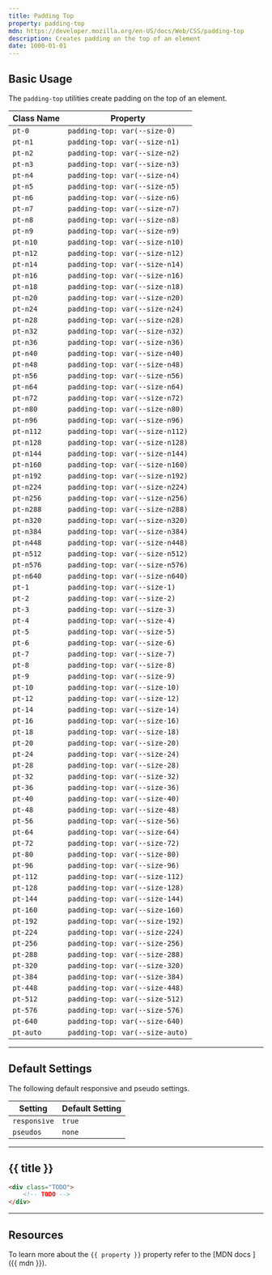 ```yaml
---
title: Padding Top
property: padding-top
mdn: https://developer.mozilla.org/en-US/docs/Web/CSS/padding-top
description: Creates padding on the top of an element
date: 1000-01-01
---
```


## Basic Usage

The `padding-top` utilities create padding on the top of an element.

| Class Name | Property                        |
| ---------- | ------------------------------- |
| `pt-0`     | `padding-top: var(--size-0)`    |
| `pt-n1`    | `padding-top: var(--size-n1)`   |
| `pt-n2`    | `padding-top: var(--size-n2)`   |
| `pt-n3`    | `padding-top: var(--size-n3)`   |
| `pt-n4`    | `padding-top: var(--size-n4)`   |
| `pt-n5`    | `padding-top: var(--size-n5)`   |
| `pt-n6`    | `padding-top: var(--size-n6)`   |
| `pt-n7`    | `padding-top: var(--size-n7)`   |
| `pt-n8`    | `padding-top: var(--size-n8)`   |
| `pt-n9`    | `padding-top: var(--size-n9)`   |
| `pt-n10`   | `padding-top: var(--size-n10)`  |
| `pt-n12`   | `padding-top: var(--size-n12)`  |
| `pt-n14`   | `padding-top: var(--size-n14)`  |
| `pt-n16`   | `padding-top: var(--size-n16)`  |
| `pt-n18`   | `padding-top: var(--size-n18)`  |
| `pt-n20`   | `padding-top: var(--size-n20)`  |
| `pt-n24`   | `padding-top: var(--size-n24)`  |
| `pt-n28`   | `padding-top: var(--size-n28)`  |
| `pt-n32`   | `padding-top: var(--size-n32)`  |
| `pt-n36`   | `padding-top: var(--size-n36)`  |
| `pt-n40`   | `padding-top: var(--size-n40)`  |
| `pt-n48`   | `padding-top: var(--size-n48)`  |
| `pt-n56`   | `padding-top: var(--size-n56)`  |
| `pt-n64`   | `padding-top: var(--size-n64)`  |
| `pt-n72`   | `padding-top: var(--size-n72)`  |
| `pt-n80`   | `padding-top: var(--size-n80)`  |
| `pt-n96`   | `padding-top: var(--size-n96)`  |
| `pt-n112`  | `padding-top: var(--size-n112)` |
| `pt-n128`  | `padding-top: var(--size-n128)` |
| `pt-n144`  | `padding-top: var(--size-n144)` |
| `pt-n160`  | `padding-top: var(--size-n160)` |
| `pt-n192`  | `padding-top: var(--size-n192)` |
| `pt-n224`  | `padding-top: var(--size-n224)` |
| `pt-n256`  | `padding-top: var(--size-n256)` |
| `pt-n288`  | `padding-top: var(--size-n288)` |
| `pt-n320`  | `padding-top: var(--size-n320)` |
| `pt-n384`  | `padding-top: var(--size-n384)` |
| `pt-n448`  | `padding-top: var(--size-n448)` |
| `pt-n512`  | `padding-top: var(--size-n512)` |
| `pt-n576`  | `padding-top: var(--size-n576)` |
| `pt-n640`  | `padding-top: var(--size-n640)` |
| `pt-1`     | `padding-top: var(--size-1)`    |
| `pt-2`     | `padding-top: var(--size-2)`    |
| `pt-3`     | `padding-top: var(--size-3)`    |
| `pt-4`     | `padding-top: var(--size-4)`    |
| `pt-5`     | `padding-top: var(--size-5)`    |
| `pt-6`     | `padding-top: var(--size-6)`    |
| `pt-7`     | `padding-top: var(--size-7)`    |
| `pt-8`     | `padding-top: var(--size-8)`    |
| `pt-9`     | `padding-top: var(--size-9)`    |
| `pt-10`    | `padding-top: var(--size-10)`   |
| `pt-12`    | `padding-top: var(--size-12)`   |
| `pt-14`    | `padding-top: var(--size-14)`   |
| `pt-16`    | `padding-top: var(--size-16)`   |
| `pt-18`    | `padding-top: var(--size-18)`   |
| `pt-20`    | `padding-top: var(--size-20)`   |
| `pt-24`    | `padding-top: var(--size-24)`   |
| `pt-28`    | `padding-top: var(--size-28)`   |
| `pt-32`    | `padding-top: var(--size-32)`   |
| `pt-36`    | `padding-top: var(--size-36)`   |
| `pt-40`    | `padding-top: var(--size-40)`   |
| `pt-48`    | `padding-top: var(--size-48)`   |
| `pt-56`    | `padding-top: var(--size-56)`   |
| `pt-64`    | `padding-top: var(--size-64)`   |
| `pt-72`    | `padding-top: var(--size-72)`   |
| `pt-80`    | `padding-top: var(--size-80)`   |
| `pt-96`    | `padding-top: var(--size-96)`   |
| `pt-112`   | `padding-top: var(--size-112)`  |
| `pt-128`   | `padding-top: var(--size-128)`  |
| `pt-144`   | `padding-top: var(--size-144)`  |
| `pt-160`   | `padding-top: var(--size-160)`  |
| `pt-192`   | `padding-top: var(--size-192)`  |
| `pt-224`   | `padding-top: var(--size-224)`  |
| `pt-256`   | `padding-top: var(--size-256)`  |
| `pt-288`   | `padding-top: var(--size-288)`  |
| `pt-320`   | `padding-top: var(--size-320)`  |
| `pt-384`   | `padding-top: var(--size-384)`  |
| `pt-448`   | `padding-top: var(--size-448)`  |
| `pt-512`   | `padding-top: var(--size-512)`  |
| `pt-576`   | `padding-top: var(--size-576)`  |
| `pt-640`   | `padding-top: var(--size-640)`  |
| `pt-auto`  | `padding-top: var(--size-auto)` |

---

## Default Settings

The following default responsive and pseudo settings.

| Setting      | Default Setting |
| ------------ | --------------- |
| `responsive` | `true`          |
| `pseudos`    | `none`          |

---

## {{ title }}

<div class="bg-silver-200 p-20 h-256 radius-md flex flex-wrap align-content-center">
  <!-- ... -->
</div>

```html
<div class="TODO">
	<!-- TODO -->
</div>
```

---

## Resources

To learn more about the `{{ property }}` property refer to the [MDN docs <i class="far fa-external-link ml-6"></i>]({{ mdn }}).
